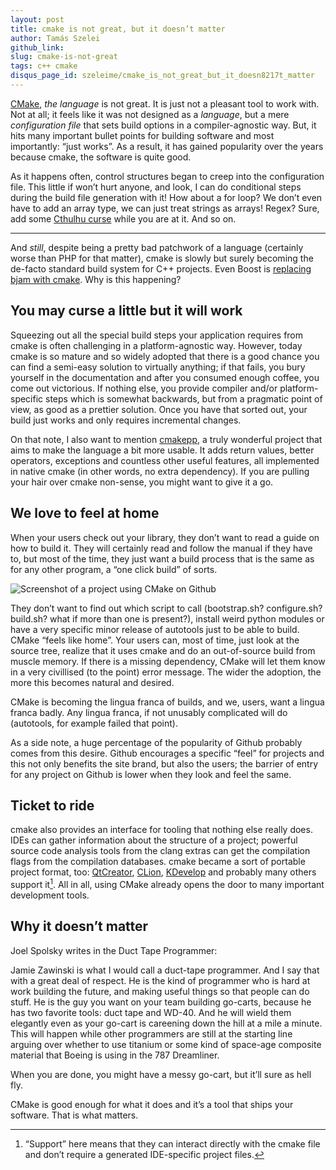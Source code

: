 ```yaml
---
layout: post
title: cmake is not great, but it doesn’t matter
author: Tamás Szelei
github_link:
slug: cmake-is-not-great
tags: c++ cmake
disqus_page_id: szeleime/cmake_is_not_great_but_it_doesn8217t_matter
---
```


[CMake](http://cmake.org), *the language* is not great. It is just not a pleasant tool to work with. Not at all; it feels like it was not designed as a *language*, but a mere *configuration file* that sets build options in a compiler-agnostic way. But, it hits many important bullet points for building software and most importantly: “just works”. As a result, it has gained popularity over the years because cmake, the software is quite good.

As it happens often, control structures began to creep into the configuration file. This little if won’t hurt anyone, and look, I can do conditional steps during the build file generation with it! How about a for loop? We don’t even have to add an array type, we can just treat strings as arrays! Regex? Sure, add some [Cthulhu curse](http://stackoverflow.com/a/1732454/140367) while you are at it. And so on.

-----

And *still*, despite being a pretty bad patchwork of a language (certainly worse than PHP for that matter), cmake is slowly but surely becoming the de-facto standard build system for C++ projects. Even Boost is [replacing bjam with cmake](http://rrsd.com/blincubator.com/tools_cmak/). Why is this happening?

## You may curse a little but it will work

Squeezing out all the special build steps your application requires from cmake is often challenging in a platform-agnostic way. However, today cmake is so mature and so widely adopted that there is a good chance you can find a semi-easy solution to virtually anything; if that fails, you bury yourself in the documentation and after you consumed enough coffee, you come out victorious. If nothing else, you provide compiler and/or platform-specific steps which is somewhat backwards, but from a pragmatic point of view, as good as a prettier solution. Once you have that sorted out, your build just works and only requires incremental changes.

On that note, I also want to mention [cmakepp](https://github.com/toeb/cmakepp), a truly wonderful project that aims to make the language a bit more usable. It adds return values, better operators, exceptions and countless other useful features, all implemented in native cmake (in other words, no extra dependency). If you are pulling your hair over cmake non-sense, you might want to give it a go.

## We love to feel at home

When your users check out your library, they don’t want to read a guide on how to build it. They will certainly read and follow the manual if they have to, but most of the time, they just want a build process that is the same as for any other program, a “one click build” of sorts.

![Screenshot of a project using CMake on
Github](/public/img/cmake-is-not-great/cppreact_screenshot.png)

They don’t want to find out which script to call (bootstrap.sh? configure.sh? build.sh? what if more than one is present?), install weird python modules or have a very specific minor release of autotools just to be able to build.  CMake “feels like home”. Your users can, most of time, just look at the source tree, realize that it uses cmake and do an out-of-source build from muscle memory. If there is a missing dependency, CMake will let them know in a very civillised (to the point) error message. The wider the adoption, the more this becomes natural and desired.

CMake is becoming the lingua franca of builds, and we, users, want a lingua franca badly. Any lingua franca, if not unusably complicated will do (autotools, for example failed that point).

As a side note, a huge percentage of the popularity of Github probably comes from this desire. Github encourages a specific “feel” for projects and this not only benefits the site brand, but also the users; the barrier of entry for any project on Github is lower when they look and feel the same.

## Ticket to ride

cmake also provides an interface for tooling that nothing else really does. IDEs can gather information about the structure of a project; powerful source code analysis tools from the clang extras can get the compilation flags from the compilation databases. cmake became a sort of portable project format, too: [QtCreator](http://www.qt.io/ide), [CLion](https://www.jetbrains.com/clion/#cmakeSupport), [KDevelop](https://www.kdevelop.org) and probably many others support it[^1]. All in all, using CMake already opens the door to many important development tools.

## Why it doesn’t matter

Joel Spolsky writes in the Duct Tape Programmer:

<p class="message">
Jamie Zawinski is what I would call a duct-tape programmer. And I say that with a great deal of respect. He is the kind of programmer who is hard at work building the future, and making useful things so that people can do stuff. He is the guy you want on your team building go-carts, because he has two favorite tools: duct tape and WD-40. And he will wield them elegantly even as your go-cart is careening down the hill at a mile a minute. This will happen while other programmers are still at the starting line arguing over whether to use titanium or some kind of space-age composite material that Boeing is using in the 787 Dreamliner.

When you are done, you might have a messy go-cart, but it’ll sure as hell fly.
</p>

CMake is good enough for what it does and it’s a tool that ships your software. That is what matters.

[^1]: “Support” here means that they can interact directly with the cmake file and don’t require a generated IDE-specific project files.
